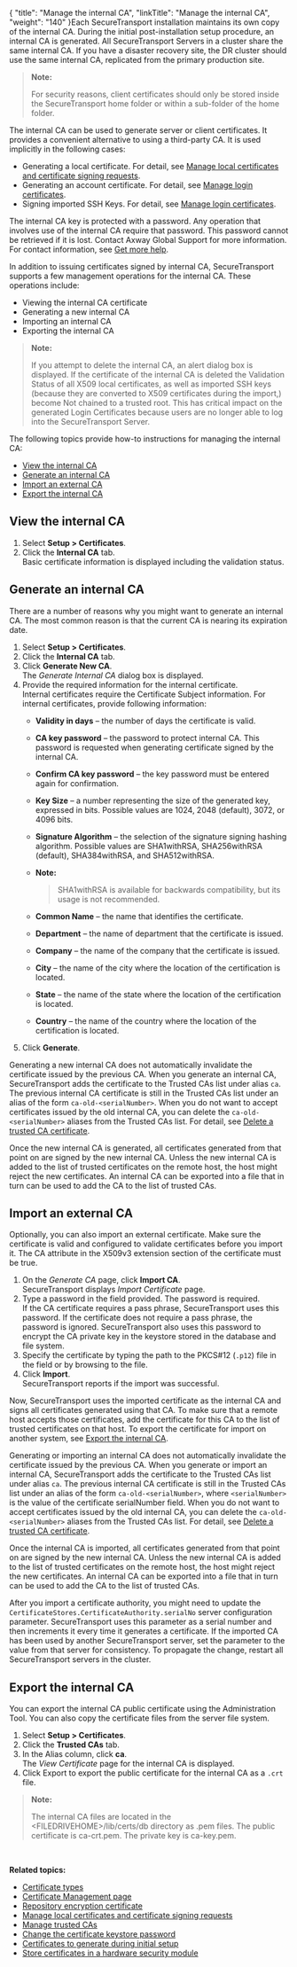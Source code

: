 {
    "title": "Manage the internal CA",
    "linkTitle": "Manage the internal CA",
    "weight": "140"
}Each <span class="mc-variable axway_variables.Component_Short_Name variable">SecureTransport</span> installation maintains its own copy of the internal CA. During the initial post-installation setup procedure, an internal CA is generated. All <span class="mc-variable axway_variables.Component_Short_Name variable">SecureTransport</span> Servers in a cluster share the same internal CA. If you have a disaster recovery site, the DR cluster should use the same internal CA, replicated from the primary production site.

> **Note:**
>
> For security reasons, client certificates should only be stored inside the SecureTransport home folder or within a sub-folder of the home folder.

The internal CA can be used to generate server or client certificates. It provides a convenient alternative to using a third-party CA. It is used implicitly in the following cases:

-   Generating a local certificate. For detail, see <a href="../t_st_localcertificatesandcsrs#top" class="MCXref xref">Manage local certificates and certificate signing requests</a>.
-   Generating an account certificate. For detail, see <a href="../../../accounts/c_st_usercertificates/t_st_usercertificates#AccountsMenu_2253641766_1090701" class="MCXref xref">Manage login certificates</a>.
-   Signing imported SSH Keys. For detail, see <a href="../../../accounts/c_st_usercertificates/t_st_usercertificates#Import" class="MCXref xref">Manage login certificates</a>.

The internal CA key is protected with a password. Any operation that involves use of the internal CA require that password. This password cannot be retrieved if it is lost. Contact <span class="mc-variable axway_variables.Company_Name variable">Axway</span> Global Support for more information. For contact information, see <a href="#" class="MCXref xref">Get more help</a>.

In addition to issuing certificates signed by internal CA, <span class="mc-variable axway_variables.Component_Short_Name variable">SecureTransport</span> supports a few management operations for the internal CA. These operations include:

-   Viewing the internal CA certificate
-   Generating a new internal CA
-   Importing an internal CA
-   Exporting the internal CA

> **Note:**
>
> If you attempt to delete the internal CA, an alert dialog box is displayed. If the certificate of the internal CA is deleted the Validation Status of all X509 local certificates, as well as imported SSH keys (because they are converted to X509 certificates during the import,) become Not chained to a trusted root. This has critical impact on the generated Login Certificates because users are no longer able to log into the SecureTransport Server.

The following topics provide how-to instructions for managing the internal CA:

-   <a href="#View_internal" class="MCXref xref">View the internal CA</a>
-   <a href="#Generate_internal" class="MCXref xref">Generate an internal CA</a>
-   <a href="#Import_external" class="MCXref xref">Import an external CA</a>
-   <a href="#Export" class="MCXref xref">Export the internal CA</a>

<span id="View_internal"></span>

## View the internal CA

1.  Select **Setup > Certificates**.
2.  Click the **Internal CA** tab.  
    Basic certificate information is displayed including the validation status.

<span id="Generate_internal"></span>

## Generate an internal CA

There are a number of reasons why you might want to generate an internal CA. The most common reason is that the current CA is nearing its expiration date.

1.  Select **Setup > Certificates**.
2.  Click the **Internal CA** tab.
3.  Click **Generate New CA**.  
    The *Generate Internal CA* dialog box is displayed.
4.  Provide the required information for the internal certificate.  
    Internal certificates require the Certificate Subject information. For internal certificates, provide following information:
    -   **Validity in days** – the number of days the certificate is valid.

    -   **CA key password** – the password to protect internal CA. This password is requested when generating certificate signed by the internal CA.

    -   **Confirm CA key password** – the key password must be entered again for confirmation.

    -   **Key Size** – a number representing the size of the generated key, expressed in bits. Possible values are 1024, 2048 (default), 3072, or 4096 bits.

    -   **Signature Algorithm** – the selection of the signature signing hashing algorithm. Possible values are SHA1withRSA, SHA256withRSA (default), SHA384withRSA, and SHA512withRSA.

    -   **Note:**
        >
        > SHA1withRSA is available for backwards compatibility, but its usage is not recommended.

    -   **Common Name** – the name that identifies the certificate.

    -   **Department** – the name of department that the certificate is issued.

    -   **Company** – the name of the company that the certificate is issued.

    -   **City** – the name of the city where the location of the certification is located.

    -   **State** – the name of the state where the location of the certification is located.

    -   **Country** – the name of the country where the location of the certification is located.
5.  Click **Generate**.

Generating a new internal CA does not automatically invalidate the certificate issued by the previous CA. When you generate an internal CA, <span class="mc-variable axway_variables.Component_Short_Name variable">SecureTransport</span> adds the certificate to the Trusted CAs list under alias `ca`. The previous internal CA certificate is still in the Trusted CAs list under an alias of the form `ca-old-<serialNumber>`. When you do not want to accept certificates issued by the old internal CA, you can delete the `ca-old-<serialNumber>` aliases from the Trusted CAs list. For detail, see <a href="../t_st_trustedcas#Delete" class="MCXref xref">Delete a trusted CA certificate</a>.

Once the new internal CA is generated, all certificates generated from that point on are signed by the new internal CA. Unless the new internal CA is added to the list of trusted certificates on the remote host, the host might reject the new certificates. An internal CA can be exported into a file that in turn can be used to add the CA to the list of trusted CAs.

<span id="Import_external"></span>

## Import an external CA

Optionally, you can also import an external certificate. Make sure the certificate is valid and configured to validate certificates before you import it. The CA attribute in the X509v3 extension section of the certificate must be true.

1.  On the *Generate CA* page, click **Import CA**.  
    <span class="mc-variable axway_variables.Component_Short_Name variable">SecureTransport</span> displays *Import Certificate* page.
2.  Type a password in the field provided. The password is required.  
    If the CA certificate requires a pass phrase, <span class="mc-variable axway_variables.Component_Short_Name variable">SecureTransport</span> uses this password. If the certificate does not require a pass phrase, the password is ignored. <span class="mc-variable axway_variables.Component_Short_Name variable">SecureTransport</span> also uses this password to encrypt the CA private key in the keystore stored in the database and file system.
3.  Specify the certificate by typing the path to the PKCS#12 (`.p12`) file in the field or by browsing to the file.
4.  Click **Import**.  
    <span class="mc-variable axway_variables.Component_Short_Name variable">SecureTransport</span> reports if the import was successful.

Now, <span class="mc-variable axway_variables.Component_Short_Name variable">SecureTransport</span> uses the imported certificate as the internal CA and signs all certificates generated using that CA. To make sure that a remote host accepts those certificates, add the certificate for this CA to the list of trusted certificates on that host. To export the certificate for import on another system, see <a href="#Export" class="MCXref xref">Export the internal CA</a>.

Generating or importing an internal CA does not automatically invalidate the certificate issued by the previous CA. When you generate or import an internal CA, <span class="mc-variable axway_variables.Component_Short_Name variable">SecureTransport</span> adds the certificate to the Trusted CAs list under alias `ca`. The previous internal CA certificate is still in the Trusted CAs list under an alias of the form `ca-old-<serialNumber>`, where `<serialNumber>` is the value of the certificate serialNumber field. When you do not want to accept certificates issued by the old internal CA, you can delete the `ca-old-<serialNumber>` aliases from the Trusted CAs list. For detail, see <a href="../t_st_trustedcas#Delete" class="MCXref xref">Delete a trusted CA certificate</a>.

Once the internal CA is imported, all certificates generated from that point on are signed by the new internal CA. Unless the new internal CA is added to the list of trusted certificates on the remote host, the host might reject the new certificates. An internal CA can be exported into a file that in turn can be used to add the CA to the list of trusted CAs.

After you import a certificate authority, you might need to update the `CertificateStores.CertificateAuthority.serialNo` server configuration parameter. <span class="mc-variable axway_variables.Component_Short_Name variable">SecureTransport</span> uses this parameter as a serial number and then increments it every time it generates a certificate. If the imported CA has been used by another <span class="mc-variable axway_variables.Component_Short_Name variable">SecureTransport</span> server, set the parameter to the value from that server for consistency. To propagate the change, restart all <span class="mc-variable axway_variables.Component_Short_Name variable">SecureTransport</span> servers in the cluster.

<span id="Export"></span>

## Export the internal CA

You can export the internal CA public certificate using the Administration Tool. You can also copy the certificate files from the server file system.

1.  Select **Setup > Certificates**.
2.  Click the **Trusted CAs** tab.
3.  In the Alias column, click **ca**.  
    The *View Certificate* page for the internal CA is displayed.
4.  Click Export to export the public certificate for the internal CA as a `.crt` file.

> **Note:**
>
> The internal CA files are located in the &lt;FILEDRIVEHOME>/lib/certs/db directory as .pem files. The public certificate is ca-crt.pem. The private key is ca-key.pem.

 

**Related topics:**

-   <a href="../r_st_certificate_types" class="MCXref xref">Certificate types</a>
-   <a href="../c_st_certificate_management_page" class="MCXref xref">Certificate Management page</a>
-   <a href="../t_st_repository_encryption_certificate" class="MCXref xref">Repository encryption certificate</a>
-   <a href="../t_st_localcertificatesandcsrs" class="MCXref xref">Manage local certificates and certificate signing requests</a>
-   <a href="../t_st_trustedcas" class="MCXref xref">Manage trusted CAs</a>
-   <a href="../t_st_certificatekeystorepasswordca" class="MCXref xref">Change the certificate keystore password</a>
-   <a href="../r_st_certificatestogenerate" class="MCXref xref">Certificates to generate during initial setup</a>
-   <a href="../t_st_storecertificatesinhsm" class="MCXref xref">Store certificates in a hardware security module</a>
